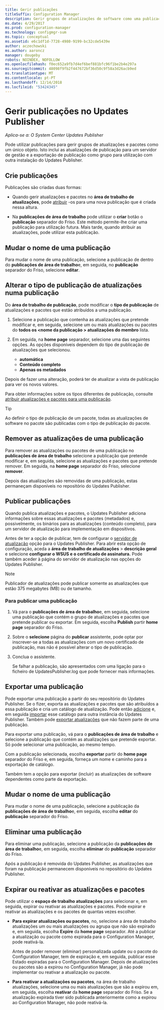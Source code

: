 ```yaml
---
title: Gerir publicações
titleSuffix: Configuration Manager
description: Gerir grupos de atualizações de software como uma publicação com o System Center Updates Publisher
ms.date: 4/29/2017
ms.prod: configuration-manager
ms.technology: configmgr-sum
ms.topic: conceptual
ms.assetid: e6c1df1d-7728-4980-9199-bc32cde5439e
author: aczechowski
ms.author: aaroncz
manager: dougeby
robots: NOINDEX, NOFOLLOW
ms.openlocfilehash: f0ec652a9fb7d4ef6bef881bfc96f1be2b4e297a
ms.sourcegitcommit: 48098f9fb2f447672bf36d50c9f58a3d26acb9ed
ms.translationtype: MT
ms.contentlocale: pt-PT
ms.lasthandoff: 12/14/2018
ms.locfileid: "53424345"
---
```

# <a name="manage-publications-in-updates-publisher"></a>Gerir publicações no Updates Publisher

*Aplica-se a: O System Center Updates Publisher*

Pode utilizar publicações para gerir grupos de atualizações e pacotes como um único objeto. Isto inclui as atualizações de publicação para um servidor de gestão e a exportação de publicação como grupo para utilização com outra instalação do Updates Publisher.

## <a name="create-publications"></a>Crie publicações
Publicações são criadas duas formas:

-   Quando gerir atualizações e pacotes no **área de trabalho de atualizações**, pode [atribuir](/sccm/sum/tools/manage-updates-with-updates-publisher#assign-updates-and-bundles-to-a-publication) -os para uma nova publicação que é criada nessa altura.

-   Na **publicações de área de trabalho** pode utilizar o **criar** botão o **publicação** separador do Friso. Este método permite-lhe criar uma publicação para utilização futura. Mais tarde, quando atribuir as atualizações, pode utilizar esta publicação.

## <a name="rename-a-publication"></a>Mudar o nome de uma publicação
Para mudar o nome de uma publicação, selecione a publicação de dentro do **publicações de área de trabalho**e, em seguida, no **publicação** separador do Friso, selecione **editar**.

## <a name="change-the-publication-type-of-updates-in-a-publication"></a>Alterar o tipo de publicação de atualizações numa publicação
Do **área de trabalho de publicação**, pode modificar o **tipo de publicação** de atualizações e pacotes que estão atribuídos a uma publicação.

1. Selecione a publicação que contenha as atualizações que pretende modificar e, em seguida, selecione um ou mais atualizações ou pacotes do **todos os &lt;nome da publicação > atualizações do membro** lista.

2. Em seguida, na **home page** separador, selecione uma das seguintes opções. As opções disponíveis dependem do tipo de publicação de atualizações que selecionou.

   -   **automática**
   -   **Conteúdo completo**
   -   **Apenas os metadados**

Depois de fazer uma alteração, poderá ter de atualizar a vista de publicação para ver os novos valores.

Para obter informações sobre os tipos diferentes de publicação, consulte [atribuir atualizações e pacotes para uma publicação](/sccm/sum/tools/manage-updates-with-updates-publisher#assign-updates-and-bundles-to-a-publication).

> [!TIP]    
> Ao definir o tipo de publicação de um pacote, todas as atualizações de software no pacote são publicadas com o tipo de publicação do pacote.

## <a name="remove-updates-from-a-publication"></a>Remover as atualizações de uma publicação
Para remover as atualizações ou pacotes de uma publicação no **publicações de área de trabalho** selecione a publicação que pretende modificar e, em seguida, selecione as atualizações e pacotes que pretende remover. Em seguida, na **home page** separador do Friso, selecione **remover**.

Depois das atualizações são removidas de uma publicação, estas permaneçam disponíveis no repositório do Updates Publisher.

## <a name="publish-publications"></a>Publicar publicações
Quando publica atualizações e pacotes, o Updates Publisher adiciona informações sobre essas atualizações e pacotes (metadados) e, possivelmente, os binários para as atualizações (conteúdo completo), para um servidor de atualização para implementação em dispositivos.

Antes de ter a opção de publicar, tem de configurar o [servidor de atualização](/sccm/sum/tools/updates-publisher-options#update-server) opção para o Updates Publisher. Para abrir esta opção de configuração, aceda a **área de trabalho de atualizações** &gt; **descrição geral** e selecione **configurar o WSUS e o certificado de assinatura.** Pode também aceder à página do servidor de atualização nas opções do Updates Publisher.

> [!NOTE]   
> Publicador de atualizações pode publicar somente as atualizações que estão 375 megabytes (MB) ou de tamanho.

### <a name="to-publish-a-publication"></a>Para publicar uma publicação

1. Vá para o **publicações de área de trabalho**e, em seguida, selecione uma publicação que contém o grupo de atualizações e pacotes que pretende publicar ou exportar. Em seguida, escolha **Publish** partir **home page** separador do Friso.

2. Sobre o **selecione** página do **publicar** assistente, pode optar por inscrever-se a todas as atualizações com um novo certificado de publicação, mas não é possível alterar o tipo de publicação.

3. Conclua o assistente.

   Se falhar a publicação, são apresentados com uma ligação para o ficheiro de UpdatesPublisher.log que pode fornecer mais informações.

## <a name="export-a-publication"></a>Exportar uma publicação
Pode exportar uma publicação a partir do seu repositório do Updates Publisher. Se o fizer, exporta as atualizações e pacotes que são atribuídos a essa publicação e cria um catálogo de atualização. Pode então [adicione](/sccm/sum/tools/updates-publisher-catalogs#add-software-update-catalogs) e, em seguida [importar](/sccm/sum/tools/updates-publisher-catalogs#mport-updates) esse catálogo para outra instância do Updates Publisher. Também pode [exportar atualizações](/sccm/sum/tools/manage-updates-with-updates-publisher#export-updates) que não fazem parte de uma publicação.

Para exportar uma publicação, vá para o **publicações de área de trabalho** e selecione a publicação que contém as atualizações que pretende exportar. Só pode selecionar uma publicação, ao mesmo tempo.

Com a publicação selecionada, escolha **exportar** partir do **home page** separador do Friso e, em seguida, forneça um nome e caminho para a exportação de catálogo.

Também tem a opção para exportar (incluir) as atualizações de software dependentes como parte da exportação.

## <a name="rename-a-publication"></a>Mudar o nome de uma publicação
Para mudar o nome de uma publicação, selecione a publicação da **publicações de área de trabalho**e, em seguida, escolha **editar** do **publicação** separador do Friso.

## <a name="delete-a-publication"></a>Eliminar uma publicação
Para eliminar uma publicação, selecione a publicação da **publicações de área de trabalho**e, em seguida, escolha **eliminar** do **publicação** separador do Friso.

Após a publicação é removida do Updates Publisher, as atualizações que foram na publicação permanecem disponíveis no repositório do Updates Publisher.

## <a name="expire-or-reactivate-updates-and-bundles"></a>Expirar ou reativar as atualizações e pacotes
Pode utilizar o **espaço de trabalho atualizações** para selecionar e, em seguida, expirar ou reativar as atualizações e pacotes. Pode expirar e reativar as atualizações e os pacotes de quantas vezes escolher.

-   **Para expirar atualizações ou pacotes**, no, selecione a área de trabalho atualizações um ou mais atualizações ou agrupa que não são expirado e, em seguida, escolha **Expire** da **home page** separador. Até a publicar a atualização ou pacote como expirada para o Configuration Manager, pode reativá-la.

    Antes de poder remover (eliminar) personalizada update ou o pacote do Configuration Manager, tem de expiração e, em seguida, publicar esse Estado expiradas para o Configuration Manager. Depois de atualizações ou pacotes são a expirou no Configuration Manager, já não pode implementar ou reativar a atualização ou pacote.

-   **Para reativar a atualizações ou pacotes**, na área de trabalho atualizações, selecione uma ou mais atualizações que são a expirou em, em seguida, escolha **reativar** da **home page** separador do Friso. Se a atualização expirada tiver sido publicada anteriormente como a expirou ao Configuration Manager, não pode reativá-la.
